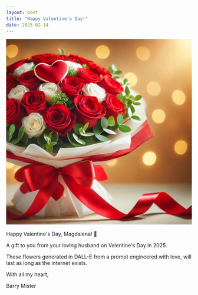 ```yaml
---
layout: post
title: "Happy Valentine's Day!"
date: 2025-02-14
---
```


![Valentine's Bouquet](/assets/images/valentine2025.jpg)

Happy Valentine's Day, Magdalena! 💖

A gift to you from your loving husband on Valentine's Day in 2025.

These flowers generated in DALL-E from a prompt engineered with love, will last as long as the internet exists.

With all my heart,

Barry Mister
